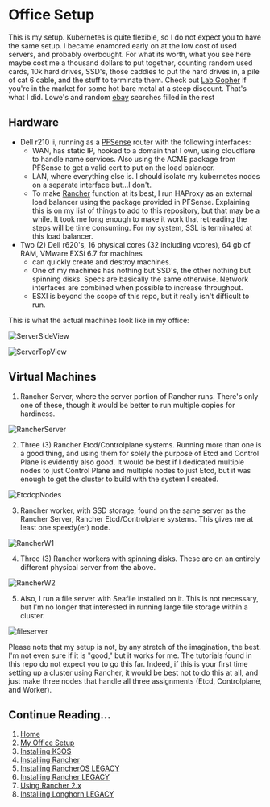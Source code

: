 # Office Setup

This is my setup. Kubernetes is quite flexible, so I do not expect you to have the same setup. I became enamored early on at the low cost of used servers, and probably overbought. For what its worth, what you see here maybe cost me a thousand dollars to put together, counting random used cards, 10k hard drives, SSD's, those caddies to put the hard drives in, a pile of cat 6 cable, and the stuff to terminate them. Check out [Lab Gopher](https://www.labgopher.com/) if you're in the market for some hot bare metal at a steep discount. That's what I did. Lowe's and random [ebay](https://www.ebay.com/) searches filled in the rest

## Hardware

- Dell r210 ii, running as a [PFSense](https://github.com/pfsense/pfsense) router with the following interfaces:
  - WAN, has static IP, hooked to a domain that I own, using cloudflare to handle name services. Also using the ACME package from PFSense to get a valid cert to put on the load balancer.
  - LAN, where everything else is. I should isolate my kubernetes nodes on a separate interface but...I don't.
  - To make [Rancher](https://github.com/rancher/rancher) function at its best, I run HAProxy as an external load balancer using the package provided in PFSense. Explaining this is on my list of things to add to this repository, but that may be a while. It took me long enough to make it work that retreading the steps will be time consuming. For my system, SSL is terminated at this load balancer.
- Two (2) Dell r620's, 16 physical cores (32 including vcores), 64 gb of RAM, VMware EXSi 6.7 for machines
  - can quickly create and destroy machines.
  - One of my machines has nothing but SSD's, the other nothing but spinning disks. Specs are basically the same otherwise. Network interfaces are combined when possible to increase throughput.
  - ESXI is beyond the scope of this repo, but it really isn't difficult to run.

This is what the actual machines look like in my office:

![ServerSideView](https://github.com/tlfjar/rancher-projects/blob/master/office-setup/Images/Server%20Setup.jpg?raw=true)

![ServerTopView](https://github.com/tlfjar/rancher-projects/blob/master/office-setup/Images/Top%20Server%20Setup.jpg?raw=true)

## Virtual Machines

1.  Rancher Server, where the server portion of Rancher runs. There's only one of these, though it would be better to run multiple copies for hardiness.

![RancherServer](https://github.com/tlfjar/rancher-projects/blob/master/office-setup/Images/RancherServer.png?raw=true)

2.  Three (3) Rancher Etcd/Controlplane systems. Running more than one is a good thing, and using them for solely the purpose of Etcd and Control Plane is evidently also good. It would be best if I dedicated multiple nodes to just Control Plane and multiple nodes to just Etcd, but it was enough to get the cluster to build with the system I created.

![EtcdcpNodes](https://github.com/tlfjar/rancher-projects/blob/master/office-setup/Images/Rancheretcdcp.png?raw=true)

3.  Rancher worker, with SSD storage, found on the same server as the Rancher Server, Rancher Etcd/Controlplane systems. This gives me at least one speedy(er) node.

![RancherW1](https://github.com/tlfjar/rancher-projects/blob/master/office-setup/Images/Rancherw1.png?raw=true)

4.  Three (3) Rancher workers with spinning disks. These are on an entirely different physical server from the above.

![RancherW2](https://github.com/tlfjar/rancher-projects/blob/master/office-setup/Images/Rancherw2.png?raw=true)

5.  Also, I run a file server with Seafile installed on it. This is not necessary, but I'm no longer that interested in running large file storage within a cluster.

![fileserver](https://github.com/tlfjar/rancher-projects/blob/master/office-setup/Images/fileserver.png?raw=true)

Please note that my setup is not, by any stretch of the imagination, the best. I'm not even sure if it is "good," but it works for me. The tutorials found in this repo do not expect you to go this far. Indeed, if this is your first time setting up a cluster using Rancher, it would be best not to do this at all, and just make three nodes that handle all three assignments (Etcd, Controlplane, and Worker).

## Continue Reading...

1. [Home](https://github.com/tlfjar/rancher-projects/blob/master/README.md)
2. [My Office Setup](https://github.com/tlfjar/rancher-projects/blob/master/office-setup/office-setup.md)
3. [Installing K3OS](https://github.com/tlfjar/rancher-projects/blob/master/Install-K3OS/Install-K3OS.md)
4. [Installing Rancher](https://github.com/tlfjar/rancher-projects/blob/master/Install-Rancher-Server/Install-Rancher-Server.md)
5. [Installing RancherOS LEGACY](https://github.com/tlfjar/rancher-projects/blob/master/Install-RancherOS-Legacy/Install-RancherOS.md)
6. [Installing Rancher LEGACY](https://github.com/tlfjar/rancher-projects/blob/master/Install-Rancher-Server-Legacy/Install-Rancher-Server.md)
7. [Using Rancher 2.x](https://github.com/tlfjar/rancher-projects/blob/master/Using-Rancher/Using-Rancher.md)
8. [Installing Longhorn LEGACY](https://github.com/tlfjar/rancher-projects/blob/master/Installing-Longhorn-Legacy/Installing-Longhorn.md)
